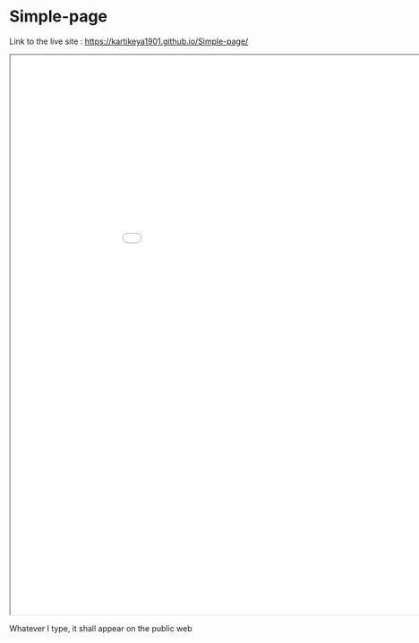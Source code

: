 # Simple-page
Link to the live site : https://kartikeya1901.github.io/Simple-page/

<iframe scrolling="yes"  width="1000" height="1000" src="./match-data-to-chart-type.htm"></iframe>

Whatever I type, it shall appear on the public web
